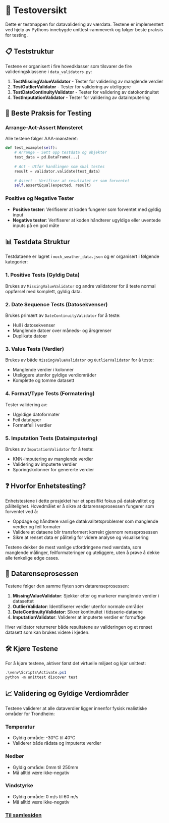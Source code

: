 # 🧪 Testoversikt
Dette er testmappen for datavalidering av værdata. Testene er implementert ved hjelp av Pythons innebygde unittest-rammeverk og følger beste praksis for testing.

## 📋 Teststruktur
Testene er organisert i fire hovedklasser som tilsvarer de fire valideringsklassene i `data_validators.py`:

1. **TestMissingValueValidator** - Tester for validering av manglende verdier
2. **TestOutlierValidator** - Tester for validering av uteliggere
3. **TestDateContinuityValidator** - Tester for validering av datokontinuitet
4. **TestImputationValidator** - Tester for validering av dataimputering

## 🎯 Beste Praksis for Testing

### Arrange-Act-Assert Mønsteret
Alle testene følger AAA-mønsteret:
```python
def test_example(self):
    # Arrange - Sett opp testdata og objekter
    test_data = pd.DataFrame(...)
    
    # Act - Utfør handlingen som skal testes
    result = validator.validate(test_data)
    
    # Assert - Verifiser at resultatet er som forventet
    self.assertEqual(expected, result)
```

### Positive og Negative Tester
- **Positive tester**: Verifiserer at koden fungerer som forventet med gyldig input
- **Negative tester**: Verifiserer at koden håndterer ugyldige eller uventede inputs på en god måte

## 📊 Testdata Struktur
Testdataene er lagret i `mock_weather_data.json` og er organisert i følgende kategorier:

### 1. Positive Tests (Gyldig Data)
Brukes av `MissingValueValidator` og andre validatorer for å teste normal oppførsel med komplett, gyldig data.

### 2. Date Sequence Tests (Datosekvenser)
Brukes primært av `DateContinuityValidator` for å teste:
- Hull i datosekvenser
- Manglende datoer over måneds- og årsgrenser
- Duplikate datoer

### 3. Value Tests (Verdier)
Brukes av både `MissingValueValidator` og `OutlierValidator` for å teste:
- Manglende verdier i kolonner
- Uteliggere utenfor gyldige verdiområder
- Komplette og tomme datasett

### 4. Format/Type Tests (Formatering)
Tester validering av:
- Ugyldige datoformater
- Feil datatyper
- Formatfeil i verdier

### 5. Imputation Tests (Dataimputering)
Brukes av `ImputationValidator` for å teste:
- KNN-imputering av manglende verdier
- Validering av imputerte verdier
- Sporingskolonner for genererte verdier

## ❓ Hvorfor Enhetstesting?
Enhetstestene i dette prosjektet har et spesifikt fokus på datakvalitet og pålitelighet. Hovedmålet er å sikre at datarenseprosessen fungerer som forventet ved å:

- Oppdage og håndtere vanlige datakvalitetsproblemer som manglende verdier og feil formater
- Validere at dataene blir transformert korrekt gjennom renseprosessen
- Sikre at renset data er pålitelig for videre analyse og visualisering

Testene dekker de mest vanlige utfordringene med værdata, som manglende målinger, feilformateringer og uteliggere, uten å prøve å dekke alle tenkelige edge cases.

## 🔄 Datarenseprosessen
Testene følger den samme flyten som datarenseprosessen:

1. **MissingValueValidator**: Sjekker etter og markerer manglende verdier i datasettet
2. **OutlierValidator**: Identifiserer verdier utenfor normale områder
3. **DateContinuityValidator**: Sikrer kontinuitet i tidsserie-dataene
4. **ImputationValidator**: Validerer at imputerte verdier er fornuftige

Hver validator returnerer både resultatene av valideringen og et renset datasett som kan brukes videre i kjeden.

## 🛠️ Kjøre Testene
For å kjøre testene, aktiver først det virtuelle miljøet og kjør unittest:

```powershell
.\venv\Scripts\Activate.ps1
python -m unittest discover test
```

## 📈 Validering og Gyldige Verdiområder
Testene validerer at alle dataverdier ligger innenfor fysisk realistiske områder for Trondheim:

### Temperatur
- Gyldig område: -30°C til 40°C
- Validerer både rådata og imputerte verdier

### Nedbør
- Gyldig område: 0mm til 250mm
- Må alltid være ikke-negativ

### Vindstyrke
- Gyldig område: 0 m/s til 60 m/s
- Må alltid være ikke-negativ


### [**Til samlesiden**](../docs/samleside.md)